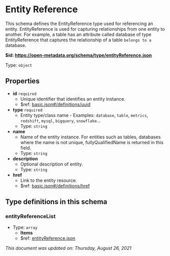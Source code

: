 # Entity Reference

This schema defines the EntityReference type used for referencing an entity. EntityReference is used for capturing relationships from one entity to another. For example, a table has an attribute called database of type EntityReference that captures the relationship of a table `belongs to a` database.

<b id="https/open-metadata.org/schema/type/entityreference.json">&#36;id: https://open-metadata.org/schema/type/entityReference.json</b>

Type: `object`

## Properties
 - **id** `required`
	 - Unique identifier that identifies an entity instance.
	 - $ref: [basic.json#/definitions/uuid](basic.md#uuid)
 - **type** `required`
	 - Entity type/class name - Examples: `database`, `table`, `metrics`, `redshift`, `mysql`, `bigquery`, `snowflake`...
	 - Type: `string`
 - **name**
	 - Name of the entity instance. For entities such as tables, databases where the name is not unique, fullyQualifiedName is returned in this field.
	 - Type: `string`
 - **description**
	 - Optional description of entity.
	 - Type: `string`
 - **href**
	 - Link to the entity resource.
	 - $ref: [basic.json#/definitions/href](basic.md#href)


## Type definitions in this schema
### entityReferenceList

 - Type: `array`
	 - **Items**
	 - $ref: [entityReference.json](entityreference.md)




_This document was updated on: Thursday, August 26, 2021_